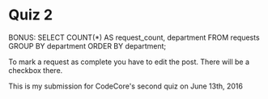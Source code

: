# Quiz 2

BONUS: SELECT COUNT(*) AS request_count, department FROM requests GROUP BY department ORDER BY department;

To mark a request as complete you have to edit the post. There will be a checkbox there.

This is my submission for CodeCore's second quiz on June 13th, 2016
